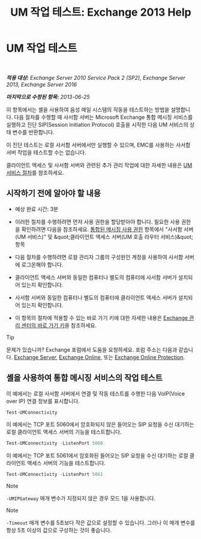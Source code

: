 ﻿---
title: 'UM 작업 테스트: Exchange 2013 Help'
TOCTitle: UM 작업 테스트
ms:assetid: 06c9ab4e-8272-47b1-a217-e366f7e9dbaa
ms:mtpsurl: https://technet.microsoft.com/ko-kr/library/Aa995957(v=EXCHG.150)
ms:contentKeyID: 56270321
ms.date: 05/22/2018
mtps_version: v=EXCHG.150
ms.translationtype: MT
---

# UM 작업 테스트

 

_**적용 대상:** Exchange Server 2010 Service Pack 2 (SP2), Exchange Server 2013, Exchange Server 2016_

_**마지막으로 수정된 항목:** 2013-06-25_

이 항목에서는 셸을 사용하여 음성 메일 시스템의 작동을 테스트하는 방법을 설명합니다. 다음 절차를 수행할 때 사서함 서버는 Microsoft Exchange 통합 메시징 서비스를 실행하고 진단 SIP(Session Initiation Protocol) 호출을 시작한 다음 UM 서비스의 상태 변수를 반환합니다.

이 진단 테스트는 로컬 사서함 서버에서만 실행할 수 있으며, EMC를 사용하는 사서함 서버 작업을 테스트할 수는 없습니다.

클라이언트 액세스 및 사서함 서버와 관련된 추가 관리 작업에 대한 자세한 내용은 [UM 서비스 절차](um-services-procedures-exchange-2013-help.md)를 참조하세요.

## 시작하기 전에 알아야 할 내용

  - 예상 완료 시간: 3분

  - 이러한 절차를 수행하려면 먼저 사용 권한을 할당받아야 합니다. 필요한 사용 권한을 확인하려면 다음을 참조하세요. [통합된 메시징 사용 권한](unified-messaging-permissions-exchange-2013-help.md) 항목에서 "사서함 서버(UM 서비스)" 및 \&quot;클라이언트 액세스 서버(UM 호출 라우터 서비스)\&quot; 항목

  - 다음 절차를 수행하려면 로컬 관리자 그룹의 구성원인 계정을 사용하여 사서함 서버에 로그온해야 합니다.

  - 클라이언트 액세스 서버와 동일한 컴퓨터나 별도의 컴퓨터에 사서함 서버가 설치되어 있는지 확인합니다.

  - 사서함 서버와 동일한 컴퓨터나 별도의 컴퓨터에 클라이언트 액세스 서버가 설치되어 있는지 확인합니다.

  - 이 항목의 절차에 적용할 수 있는 바로 가기 키에 대한 자세한 내용은 [Exchange 관리 센터의 바로 가기 키](keyboard-shortcuts-in-the-exchange-admin-center-exchange-online-protection-help.md)을 참조하세요.


> [!TIP]
> 문제가 있습니까? Exchange 포럼에서 도움을 요청하세요. 포럼 주소는 다음과 같습니다. <A href="https://go.microsoft.com/fwlink/p/?linkid=60612">Exchange Server</A>, <A href="https://go.microsoft.com/fwlink/p/?linkid=267542">Exchange Online</A>, 또는 <A href="https://go.microsoft.com/fwlink/p/?linkid=285351">Exchange Online Protection</A>.



## 셸을 사용하여 통합 메시징 서비스의 작업 테스트

이 예에서는 로컬 사서함 서버에서 연결 및 작동 테스트를 수행한 다음 VoIP(Voice over IP) 연결 정보를 표시합니다.

```powershell
Test-UMConnectivity
```

이 예에서는 TCP 포트 5060에서 암호화되지 않은 들어오는 SIP 요청을 수신 대기하는 로컬 클라이언트 액세스 서버의 기능을 테스트합니다.

```powershell
Test-UMConnectivity -ListenPort 5060
```

이 예에서는 TCP 포트 5061에서 암호화된 들어오는 SIP 요청을 수신 대기하는 로컬 클라이언트 액세스 서버의 기능을 테스트합니다.

```powershell
Test-UMConnectivity -ListenPort 5061
```


> [!NOTE]
> <CODE>-UMIPGateway</CODE> 매개 변수가 지정되지 않은 경우 모드 1을 사용합니다.




> [!NOTE]
> <CODE>-Timeout</CODE> 매개 변수를 5초보다 작은 값으로 설정할 수 있습니다. 그러나 이 매개 변수를 항상 5초 이상의 값으로 구성하는 것이 좋습니다.


